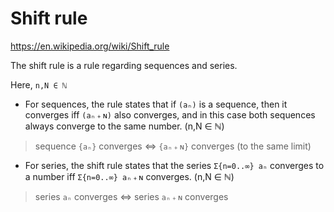 # Shift rule

https://en.wikipedia.org/wiki/Shift_rule

The shift rule is a rule regarding sequences and series.

Here, `n,N ∈ ℕ`

* For sequences, the rule states that if `(aₙ)` is a sequence, then it converges iff `(aₙ﹢ɴ)` also converges, and in this case both sequences always converge to the same number. (n,N ∈ ℕ)

>sequence `{aₙ}` converges ⇔ `{aₙ﹢ɴ}` converges (to the same limit)

* For series, the shift rule states that the series `Σ{n=0..∞} aₙ` converges to a number iff `Σ{n=0..∞} aₙ﹢ɴ` converges. (n,N ∈ ℕ)

>series `aₙ` converges ⇔ series `aₙ﹢ɴ` converges

